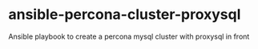 # ansible-percona-cluster-proxysql
Ansible playbook to create a percona mysql cluster with proxysql in front
